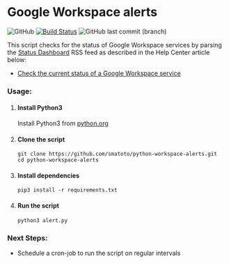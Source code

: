 # Google Workspace alerts

![GitHub](https://img.shields.io/github/license/mashape/apistatus.svg) [![Build Status](https://travis-ci.org/smatoto/python-workspace-alerts.svg?branch=master)](https://travis-ci.org/smatoto/python-workspace-alerts) ![GitHub last commit (branch)](https://img.shields.io/github/last-commit/smatoto/python-workspace-alerts/master)

This script checks for the status of Google Workspace services by parsing the [Status Dashboard](https://www.google.com/appsstatus#hl=en&v=status) RSS feed as described in the Help Center article below:

- [Check the current status of a Google Workspace service](https://support.google.com/a/answer/139569?hl=en)

### Usage:

1. #### Install Python3

   Install Python3 from [python.org](https://www.python.org/downloads/windows/)

1. #### Clone the script

   ```
   git clone https://github.com/smatoto/python-workspace-alerts.git
   cd python-workspace-alerts
   ```

1. #### Install dependencies

   ```
   pip3 install -r requirements.txt
   ```

1. #### Run the script

   ```
   python3 alert.py
   ```

### Next Steps:

- Schedule a cron-job to run the script on regular intervals
